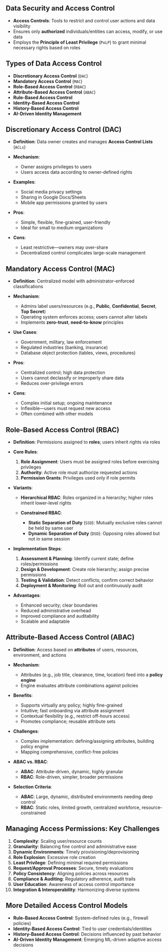 ## Data Security and Access Control

* **Access Controls**: Tools to restrict and control user actions and data visibility
* Ensures only **authorized** individuals/entities can access, modify, or use data
* Employs the **Principle of Least Privilege** (`PoLP`) to grant minimal necessary rights based on roles

## Types of Data Access Control

* **Discretionary Access Control** (`DAC`)
* **Mandatory Access Control** (`MAC`)
* **Role-Based Access Control** (`RBAC`)
* **Attribute-Based Access Control** (`ABAC`)
* **Rule-Based Access Control**
* **Identity-Based Access Control**
* **History-Based Access Control**
* **AI-Driven Identity Management**

## Discretionary Access Control (DAC)

* **Definition**: Data owner creates and manages **Access Control Lists** (`ACLs`)
* **Mechanism**:

  * Owner assigns privileges to users
  * Users access data according to owner-defined rights
* **Examples**:

  * Social media privacy settings
  * Sharing in Google Docs/Sheets
  * Mobile app permissions granted by users
* **Pros**:

  * Simple, flexible, fine-grained, user-friendly
  * Ideal for small to medium organizations
* **Cons**:

  * Least restrictive—owners may over-share
  * Decentralized control complicates large-scale management

## Mandatory Access Control (MAC)

* **Definition**: Centralized model with administrator-enforced classifications
* **Mechanism**:

  * Admins label users/resources (e.g., **Public**, **Confidential**, **Secret**, **Top Secret**)
  * Operating system enforces access; users cannot alter labels
  * Implements **zero-trust**, **need-to-know** principles
* **Use Cases**:

  * Government, military, law enforcement
  * Regulated industries (banking, insurance)
  * Database object protection (tables, views, procedures)
* **Pros**:

  * Centralized control; high data protection
  * Users cannot declassify or improperly share data
  * Reduces over-privilege errors
* **Cons**:

  * Complex initial setup; ongoing maintenance
  * Inflexible—users must request new access
  * Often combined with other models

## Role-Based Access Control (RBAC)

* **Definition**: Permissions assigned to **roles**; users inherit rights via roles
* **Core Rules**:

  1. **Role Assignment**: Users must be assigned roles before exercising privileges
  2. **Authority**: Active role must authorize requested actions
  3. **Permission Grants**: Privileges used only if role permits
* **Variants**:

  * **Hierarchical RBAC**: Roles organized in a hierarchy; higher roles inherit lower-level rights
  * **Constrained RBAC**:

    * **Static Separation of Duty** (`SSD`): Mutually exclusive roles cannot be held by same user
    * **Dynamic Separation of Duty** (`DSD`): Opposing roles allowed but not in same session
* **Implementation Steps**:

  1. **Assessment & Planning**: Identify current state; define roles/permissions
  2. **Design & Development**: Create role hierarchy; assign precise permissions
  3. **Testing & Validation**: Detect conflicts; confirm correct behavior
  4. **Deployment & Monitoring**: Roll out and continuously audit
* **Advantages**:

  * Enhanced security; clear boundaries
  * Reduced administrative overhead
  * Improved compliance and auditability
  * Scalable and adaptable

## Attribute-Based Access Control (ABAC)

* **Definition**: Access based on **attributes** of users, resources, environment, and actions
* **Mechanism**:

  * Attributes (e.g., job title, clearance, time, location) feed into a **policy engine**
  * Engine evaluates attribute combinations against policies
* **Benefits**:

  * Supports virtually any policy; highly fine-grained
  * Intuitive; fast onboarding via attribute assignment
  * Contextual flexibility (e.g., restrict off-hours access)
  * Promotes compliance; reusable attribute sets
* **Challenges**:

  * Complex implementation: defining/assigning attributes, building policy engine
  * Mapping comprehensive, conflict-free policies
* **ABAC vs. RBAC**:

  * **ABAC**: Attribute-driven, dynamic, highly granular
  * **RBAC**: Role-driven, simpler, broader permissions
* **Selection Criteria**:

  * **ABAC**: Large, dynamic, distributed environments needing deep control
  * **RBAC**: Static roles, limited growth, centralized workforce, resource-constrained

## Managing Access Permissions: Key Challenges

1. **Complexity**: Scaling user/resource counts
2. **Granularity**: Balancing fine control and administrative ease
3. **Dynamic Environments**: Timely provisioning/deprovisioning
4. **Role Explosion**: Excessive role creation
5. **Least Privilege**: Defining minimal required permissions
6. **Request/Approval Processes**: Secure, timely evaluations
7. **Policy Consistency**: Aligning policies across resources
8. **Compliance & Auditing**: Regulatory adherence, audit trails
9. **User Education**: Awareness of access control importance
10. **Integration & Interoperability**: Harmonizing diverse systems

## More Detailed Access Control Models

* **Rule-Based Access Control**: System-defined rules (e.g., firewall policies)
* **Identity-Based Access Control**: Tied to user credentials/identities
* **History-Based Access Control**: Decisions influenced by past behavior
* **AI-Driven Identity Management**: Emerging ML-driven adaptive access decisions
